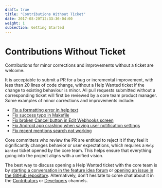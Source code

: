 ```yaml
---
draft: true
title: "Contributions Without Ticket"
date: 2017-08-20T12:33:36-04:00
weight: 1
subsection: Getting Started
---
```


# Contributions Without Ticket

Contributions for minor corrections and improvements without a ticket are welcome.

It is acceptable to submit a PR for a bug or incremental improvement, with less than 20 lines of code change, without a Help Wanted ticket if the change to existing behaviour is minor. All pull requests submitted without a corresponding ticket will first be reviewed by a core team product manager. Some examples of minor corrections and improvements include:

 - [Fix a formatting error in help text](https://github.com/mattermost/mattermost-server/pull/5640)
 - [Fix success typo in Makefile](https://github.com/mattermost/mattermost-server/pull/5809)
 - [Fix broken Cancel button in Edit Webhooks screen](https://github.com/mattermost/mattermost-server/pull/5612)
 - [Fix Android app crashing when saving user notification settings](https://github.com/mattermost/mattermost-mobile/pull/364)
 - [Fix recent mentions search not working](https://github.com/mattermost/mattermost-server/pull/5878)
 
Core committers who review the PR are entitled to reject it if they feel it significantly changes behavior or user expectations, which requires a `Help Wanted` ticket opened by the core team. This helps ensure that everything going into the project aligns with a unified vision.

The best way to discuss opening a Help Wanted ticket with the core team is by [starting a conversation in the feature idea forum](https://www.mattermost.org/feature-ideas/) or [opening an issue in the GitHub repository](https://github.com/mattermost/mattermost-server/issues/new). Alternatively, don't hesitate to come chat about it in the [Contributors](https://pre-release.mattermost.com/core/channels/tickets) or [Developers](https://pre-release.mattermost.com/core/channels/developers) channels.
